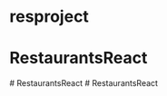 # resproject
# RestaurantsReact
#   R e s t a u r a n t s R e a c t  
 #   R e s t a u r a n t s R e a c t  
 